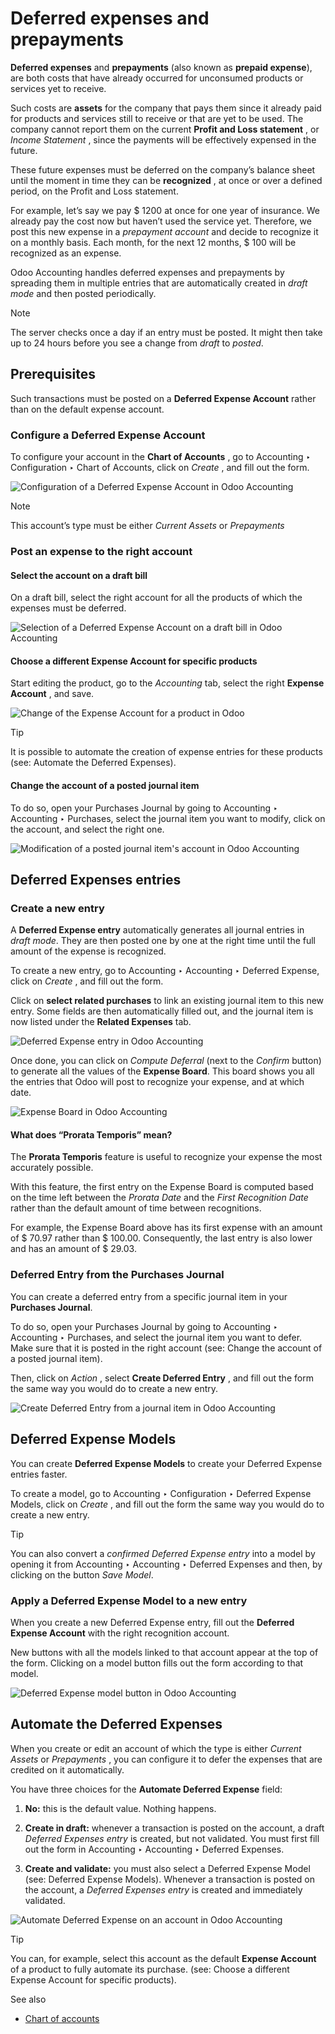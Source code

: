 # Deferred expenses and prepayments

**Deferred expenses** and **prepayments** (also known as **prepaid expense**),
are both costs that have already occurred for unconsumed products or services
yet to receive.

Such costs are **assets** for the company that pays them since it already paid
for products and services still to receive or that are yet to be used. The
company cannot report them on the current **Profit and Loss statement** , or
_Income Statement_ , since the payments will be effectively expensed in the
future.

These future expenses must be deferred on the company’s balance sheet until
the moment in time they can be **recognized** , at once or over a defined
period, on the Profit and Loss statement.

For example, let’s say we pay $ 1200 at once for one year of insurance. We
already pay the cost now but haven’t used the service yet. Therefore, we post
this new expense in a _prepayment account_ and decide to recognize it on a
monthly basis. Each month, for the next 12 months, $ 100 will be recognized as
an expense.

Odoo Accounting handles deferred expenses and prepayments by spreading them in
multiple entries that are automatically created in _draft mode_ and then
posted periodically.

Note

The server checks once a day if an entry must be posted. It might then take up
to 24 hours before you see a change from _draft_ to _posted_.

## Prerequisites

Such transactions must be posted on a **Deferred Expense Account** rather than
on the default expense account.

### Configure a Deferred Expense Account

To configure your account in the **Chart of Accounts** , go to Accounting ‣
Configuration ‣ Chart of Accounts, click on _Create_ , and fill out the form.

![Configuration of a Deferred Expense Account in Odoo
Accounting](../../../../_images/deferred_expenses01.png)

Note

This account’s type must be either _Current Assets_ or _Prepayments_

### Post an expense to the right account

#### Select the account on a draft bill

On a draft bill, select the right account for all the products of which the
expenses must be deferred.

![Selection of a Deferred Expense Account on a draft bill in Odoo
Accounting](../../../../_images/deferred_expenses02.png)

#### Choose a different Expense Account for specific products

Start editing the product, go to the _Accounting_ tab, select the right
**Expense Account** , and save.

![Change of the Expense Account for a product in
Odoo](../../../../_images/deferred_expenses03.png)

Tip

It is possible to automate the creation of expense entries for these products
(see: Automate the Deferred Expenses).

#### Change the account of a posted journal item

To do so, open your Purchases Journal by going to Accounting ‣ Accounting ‣
Purchases, select the journal item you want to modify, click on the account,
and select the right one.

![Modification of a posted journal item's account in Odoo
Accounting](../../../../_images/deferred_expenses04.png)

## Deferred Expenses entries

### Create a new entry

A **Deferred Expense entry** automatically generates all journal entries in
_draft mode_. They are then posted one by one at the right time until the full
amount of the expense is recognized.

To create a new entry, go to Accounting ‣ Accounting ‣ Deferred Expense, click
on _Create_ , and fill out the form.

Click on **select related purchases** to link an existing journal item to this
new entry. Some fields are then automatically filled out, and the journal item
is now listed under the **Related Expenses** tab.

![Deferred Expense entry in Odoo
Accounting](../../../../_images/deferred_expenses05.png)

Once done, you can click on _Compute Deferral_ (next to the _Confirm_ button)
to generate all the values of the **Expense Board**. This board shows you all
the entries that Odoo will post to recognize your expense, and at which date.

![Expense Board in Odoo
Accounting](../../../../_images/deferred_expenses06.png)

#### What does “Prorata Temporis” mean?

The **Prorata Temporis** feature is useful to recognize your expense the most
accurately possible.

With this feature, the first entry on the Expense Board is computed based on
the time left between the _Prorata Date_ and the _First Recognition Date_
rather than the default amount of time between recognitions.

For example, the Expense Board above has its first expense with an amount of $
70.97 rather than $ 100.00. Consequently, the last entry is also lower and has
an amount of $ 29.03.

### Deferred Entry from the Purchases Journal

You can create a deferred entry from a specific journal item in your
**Purchases Journal**.

To do so, open your Purchases Journal by going to Accounting ‣ Accounting ‣
Purchases, and select the journal item you want to defer. Make sure that it is
posted in the right account (see: Change the account of a posted journal
item).

Then, click on _Action_ , select **Create Deferred Entry** , and fill out the
form the same way you would do to create a new entry.

![Create Deferred Entry from a journal item in Odoo
Accounting](../../../../_images/deferred_expenses07.png)

## Deferred Expense Models

You can create **Deferred Expense Models** to create your Deferred Expense
entries faster.

To create a model, go to Accounting ‣ Configuration ‣ Deferred Expense Models,
click on _Create_ , and fill out the form the same way you would do to create
a new entry.

Tip

You can also convert a _confirmed Deferred Expense entry_ into a model by
opening it from Accounting ‣ Accounting ‣ Deferred Expenses and then, by
clicking on the button _Save Model_.

### Apply a Deferred Expense Model to a new entry

When you create a new Deferred Expense entry, fill out the **Deferred Expense
Account** with the right recognition account.

New buttons with all the models linked to that account appear at the top of
the form. Clicking on a model button fills out the form according to that
model.

![Deferred Expense model button in Odoo
Accounting](../../../../_images/deferred_expenses08.png)

## Automate the Deferred Expenses

When you create or edit an account of which the type is either _Current
Assets_ or _Prepayments_ , you can configure it to defer the expenses that are
credited on it automatically.

You have three choices for the **Automate Deferred Expense** field:

  1. **No:** this is the default value. Nothing happens.

  2. **Create in draft:** whenever a transaction is posted on the account, a draft _Deferred Expenses entry_ is created, but not validated. You must first fill out the form in Accounting ‣ Accounting ‣ Deferred Expenses.

  3. **Create and validate:** you must also select a Deferred Expense Model (see: Deferred Expense Models). Whenever a transaction is posted on the account, a _Deferred Expenses entry_ is created and immediately validated.

![Automate Deferred Expense on an account in Odoo
Accounting](../../../../_images/deferred_expenses09.png)

Tip

You can, for example, select this account as the default **Expense Account**
of a product to fully automate its purchase. (see: Choose a different Expense
Account for specific products).

See also

  * [Chart of accounts](../get_started/chart_of_accounts.html)

